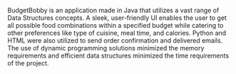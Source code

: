 BudgetBobby is an application made in Java that utilizes a vast range of Data Structures concepts. A sleek, user-friendly UI enables the 
user to get all possible food combinations within a specified budget while catering to other preferences like type of cuisine, meal time, and 
calories. Python and HTML were also utilized to send order confirmation and delivered emails. The use of dynamic programming solutions 
minimized the memory requirements and efficient data structures minimized the time requirements of the project. 
